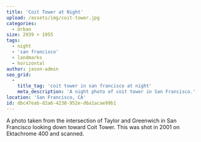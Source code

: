 ```yaml
---
title: 'Coit Tower at Night'
upload: /assets/img/coit-tower.jpg
categories:
  - Urban
size: 2939 × 1955
tags:
  - night
  - 'san francisco'
  - landmarks
  - horizontal
author: jason-admin
seo_grid:
  -
    title_tag: 'coit tower in san francisco at night'
    meta_description: 'A night photo of coit tower in San Francisco.'
location: 'San Francisco, CA'
id: dbc47eab-d2a6-4238-952e-d6a1acae99b1
---
```

A photo taken from the intersection of Taylor and Greenwich in San Francisco looking down toward Coit Tower. This was shot in 2001 on Ektachrome 400 and scanned.